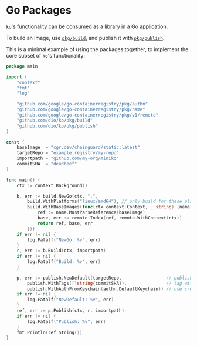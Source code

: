 # Go Packages

`ko`'s functionality can be consumed as a library in a Go application.

To build an image, use [`pkg/build`](https://pkg.go.dev/github.com/google/ko/pkg/build), and publish it with [`pkg/publish`](https://pkg.go.dev/github.com/google/ko/pkg/publish).

This is a minimal example of using the packages together, to implement the core subset of `ko`'s functionality:

```go
package main

import (
	"context"
	"fmt"
	"log"

	"github.com/google/go-containerregistry/pkg/authn"
	"github.com/google/go-containerregistry/pkg/name"
	"github.com/google/go-containerregistry/pkg/v1/remote"
	"github.com/dio/ko/pkg/build"
	"github.com/dio/ko/pkg/publish"
)

const (
	baseImage  = "cgr.dev/chainguard/static:latest"
	targetRepo = "example.registry/my-repo"
	importpath = "github.com/my-org/miniko"
	commitSHA  = "deadbeef"
)

func main() {
	ctx := context.Background()

	b, err := build.NewGo(ctx, ".",
		build.WithPlatforms("linux/amd64"), // only build for these platforms.
		build.WithBaseImages(func(ctx context.Context, _ string) (name.Reference, build.Result, error) {
			ref := name.MustParseReference(baseImage)
			base, err := remote.Index(ref, remote.WithContext(ctx))
			return ref, base, err
		}))
	if err != nil {
		log.Fatalf("NewGo: %v", err)
	}
	r, err := b.Build(ctx, importpath)
	if err != nil {
		log.Fatalf("Build: %v", err)
	}

	p, err := publish.NewDefault(targetRepo,                 // publish to example.registry/my-repo
		publish.WithTags([]string{commitSHA}),               // tag with :deadbeef
		publish.WithAuthFromKeychain(authn.DefaultKeychain)) // use credentials from ~/.docker/config.json
	if err != nil {
		log.Fatalf("NewDefault: %v", err)
	}
	ref, err := p.Publish(ctx, r, importpath)
	if err != nil {
		log.Fatalf("Publish: %v", err)
	}
	fmt.Println(ref.String())
}
```
